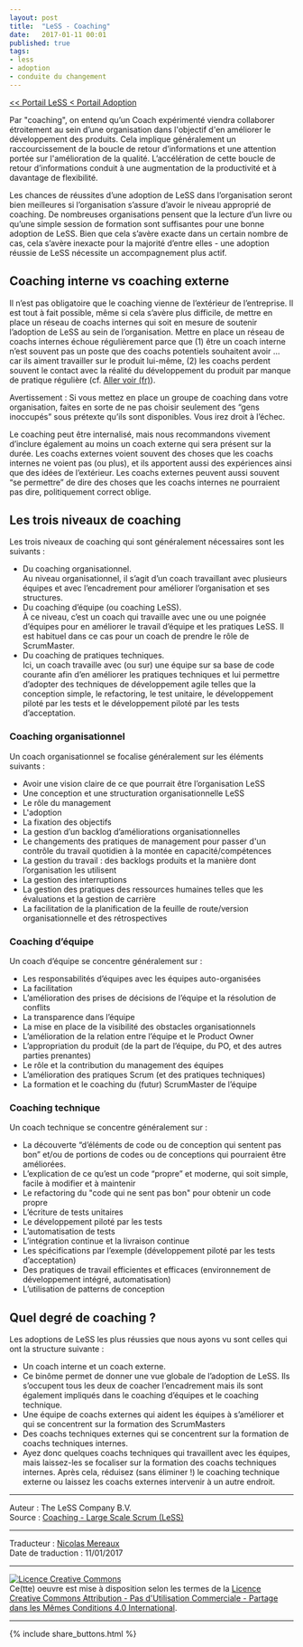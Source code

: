 ```yaml
---
layout: post
title:  "LeSS - Coaching"
date:   2017-01-11 00:01
published: true
tags:
- less
- adoption
- conduite du changement
---
```


[<< Portail LeSS < Portail Adoption](http://www.les-traducteurs-agiles.org/2016/12/26/less-portail-adoption.html)

Par "coaching", on entend qu’un Coach expérimenté viendra collaborer étroitement au sein d’une organisation dans l'objectif d'en améliorer le développement des produits. Cela implique généralement un raccourcissement de la boucle de retour d’informations et une attention portée sur l'amélioration de la qualité. L’accélération de cette boucle de retour d’informations conduit à une augmentation de la productivité et à davantage de flexibilité.

Les chances de réussites d’une adoption de LeSS dans l’organisation seront bien meilleures si l’organisation s’assure d’avoir le niveau approprié de coaching. De nombreuses organisations pensent que la lecture d’un livre ou qu’une simple session de formation sont suffisantes pour une bonne adoption de LeSS. Bien que cela s’avère exacte dans un certain nombre de cas, cela s’avère inexacte pour la majorité d’entre elles - une adoption réussie de LeSS nécessite un accompagnement plus actif.

## Coaching interne vs coaching externe

Il n’est pas obligatoire que le coaching vienne de l’extérieur de l’entreprise. Il est tout à fait possible, même si cela s’avère plus difficile, de mettre en place un réseau de coachs internes qui soit en mesure de soutenir l’adoption de LeSS au sein de l’organisation. Mettre en place un réseau de coachs internes échoue régulièrement parce que (1) être un coach interne n’est souvent pas un poste que des coachs potentiels souhaitent avoir … car ils aiment travailler sur le produit lui-même, (2) les coachs perdent souvent le contact avec la réalité du développement du produit par manque de pratique régulière (cf. [Aller voir (fr)](http://www.les-traducteurs-agiles.org/2016/12/26/less-aller-voir.html)).

Avertissement : Si vous mettez en place un groupe de coaching dans votre organisation, faites en sorte de ne pas choisir seulement des “gens inoccupés” sous prétexte qu’ils sont disponibles. Vous irez droit à l’échec.

Le coaching peut être internalisé, mais nous recommandons vivement d’inclure également au moins un coach externe qui sera présent sur la durée. Les coachs externes voient souvent des choses que les coachs internes ne voient pas (ou plus), et ils apportent aussi des expériences ainsi que des idées de l’extérieur. Les coachs externes peuvent aussi souvent “se permettre” de dire des choses que les coachs internes ne pourraient pas dire, politiquement correct oblige.

## Les trois niveaux de coaching

Les trois niveaux de coaching qui sont généralement nécessaires sont les suivants :

* Du coaching organisationnel. <br/> Au niveau organisationnel, il s’agit d’un coach travaillant avec plusieurs équipes et avec l’encadrement pour améliorer l’organisation et ses structures.
* Du coaching d’équipe (ou coaching LeSS). <br/> À ce niveau, c’est un coach qui travaille avec une ou une poignée d’équipes pour en améliorer le travail d’équipe et les pratiques LeSS. Il est habituel dans ce cas pour un coach de prendre le rôle de ScrumMaster.
* Du coaching de pratiques techniques. <br/> Ici, un coach travaille avec (ou sur) une équipe sur sa base de code courante afin d’en améliorer les pratiques techniques et lui permettre d’adopter des techniques de développement agile telles que la conception simple, le refactoring, le test unitaire, le développement piloté par les tests et le développement piloté par les tests d’acceptation.


### Coaching organisationnel

Un coach organisationnel se focalise généralement sur les éléments suivants :

* Avoir une vision claire de ce que pourrait être l’organisation LeSS
* Une conception et une structuration organisationnelle LeSS
* Le rôle du management
* L'adoption
* La fixation des objectifs
* La gestion d’un backlog d’améliorations organisationnelles
* Le changements des pratiques de management pour passer d'un contrôle du travail quotidien à la montée en capacité/compétences
* La gestion du travail : des backlogs produits et la manière dont l’organisation les utilisent
* La gestion des interruptions
* La gestion des pratiques des ressources humaines telles que les évaluations et la gestion de carrière
* La facilitation de la planification de la feuille de route/version organisationnelle et des rétrospectives


### Coaching d’équipe

Un coach d’équipe se concentre généralement sur :

* Les responsabilités d’équipes avec les équipes auto-organisées
* La facilitation
* L’amélioration des prises de décisions de l’équipe et la résolution de conflits
* La transparence dans l’équipe
* La mise en place de la visibilité des obstacles organisationnels
* L’amélioration de la relation entre l’équipe et le Product Owner
* L’appropriation du produit (de la part de l’équipe, du PO, et des autres parties prenantes)
* Le rôle et la contribution du management des équipes
* L’amélioration des pratiques Scrum (et des pratiques techniques)
* La formation et le coaching du (futur) ScrumMaster de l’équipe


### Coaching technique

Un coach technique se concentre généralement sur :

* La découverte “d’éléments de code ou de conception qui sentent pas bon” et/ou de portions de codes ou de conceptions qui pourraient être améliorées.
* L’explication de ce qu’est un code “propre” et moderne, qui soit simple, facile à modifier et à maintenir
* Le refactoring du "code qui ne sent pas bon" pour obtenir un code propre
* L’écriture de tests unitaires
* Le développement piloté par les tests
* L’automatisation de tests
* L’intégration continue et la livraison continue
* Les spécifications par l’exemple (développement piloté par les tests d’acceptation)
* Des pratiques de travail efficientes et efficaces (environnement de développement intégré, automatisation)
* L’utilisation de patterns de conception


## Quel degré de coaching ?

Les adoptions de LeSS les plus réussies que nous ayons vu sont celles qui ont la structure suivante :

* Un coach interne et un coach externe.
* Ce binôme permet de donner une vue globale de l’adoption de LeSS. Ils s’occupent tous les deux de coacher l’encadrement mais ils sont également impliqués dans le coaching d’équipes et le coaching technique.
* Une équipe de coachs externes qui aident les équipes à s’améliorer et qui se concentrent sur la formation des ScrumMasters
* Des coachs techniques externes qui se concentrent sur la formation de coachs techniques internes.
* Ayez donc quelques coachs techniques qui travaillent avec les équipes, mais laissez-les se focaliser sur la formation des coachs techniques internes. Après cela, réduisez (sans éliminer !) le coaching technique externe ou laissez les coachs externes intervenir à un autre endroit.


---
Auteur : The LeSS Company B.V.  
Source : [Coaching - Large Scale Scrum (LeSS)](http://less.works/less/adoption/coaching.html)  

---
Traducteur : [Nicolas Mereaux](http://www.les-traducteurs-agiles.org/traducteurs/)  
Date de traduction : 11/01/2017  

---

<a rel="license" href="http://creativecommons.org/licenses/by-nc-sa/4.0/"><img alt="Licence Creative Commons" style="border-width:0" src="http://i.creativecommons.org/l/by-nc-sa/4.0/88x31.png" /></a><br />Ce(tte) oeuvre est mise à disposition selon les termes de la <a rel="license" href="http://creativecommons.org/licenses/by-nc-sa/4.0/">Licence Creative Commons Attribution - Pas d'Utilisation Commerciale - Partage dans les Mêmes Conditions 4.0 International</a>.

---

{% include share_buttons.html %}
